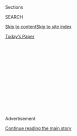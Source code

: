 <div id="app">

<div>

<div>

<div>

<div class="NYTAppHideMasthead css-1q2w90k e1suatyy0">

<div class="section css-ui9rw0 e1suatyy2">

<div class="css-eph4ug er09x8g0">

<div class="css-6n7j50">

</div>

<span class="css-1dv1kvn">Sections</span>

<div class="css-10488qs">

<span class="css-1dv1kvn">SEARCH</span>

</div>

[Skip to content](#site-content)[Skip to site
index](#site-index)

</div>

<div class="css-10698na e1huz5gh0">

</div>

</div>

<div id="masthead-bar-one" class="section hasLinks css-15hmgas e1csuq9d3">

<div class="css-uqyvli e1csuq9d0">

</div>

<div class="css-1uqjmks e1csuq9d1">

</div>

<div class="css-9e9ivx">

[](https://myaccount.nytimes3xbfgragh.onion/auth/login?response_type=cookie&client_id=vi)

</div>

<div class="css-1bvtpon e1csuq9d2">

[Today’s
Paper](https://www.nytimes3xbfgragh.onion/section/todayspaper)

</div>

</div>

</div>

</div>

<div data-aria-hidden="false">

<div id="site-content" data-role="main">

<div>

<div class="css-1aor85t" style="opacity:0.000000001;z-index:-1;visibility:hidden">

<div class="css-1hqnpie">

<div class="css-epjblv">

<span class="css-17xtcya">[Opinion](/section/opinion)</span><span class="css-x15j1o">|</span><span class="css-fwqvlz">BlackRock,
on Argentina’s Debt
Accord</span>

</div>

<div class="css-k008qs">

<div class="css-1iwv8en">

<span class="css-18z7m18"></span>

<div>

</div>

</div>

<span class="css-1n6z4y">https://nyti.ms/2Xqr14n</span>

<div class="css-1705lsu">

<div class="css-4xjgmj">

<div class="css-4skfbu" data-role="toolbar" data-aria-label="Social Media Share buttons, Save button, and Comments Panel with current comment count" data-testid="share-tools">

  - 
  - 
  - 
  - 
    
    <div class="css-6n7j50">
    
    </div>

  - 

</div>

</div>

</div>

</div>

</div>

</div>

<div id="NYT_TOP_BANNER_REGION" class="css-13pd83m">

</div>

<div id="top-wrapper" class="css-1sy8kpn">

<div id="top-slug" class="css-l9onyx">

Advertisement

</div>

[Continue reading the main
story](#after-top)

<div class="ad top-wrapper" style="text-align:center;height:100%;display:block;min-height:250px">

<div id="top" class="place-ad" data-position="top" data-size-key="top">

</div>

</div>

<div id="after-top">

</div>

</div>

<div>

<div class="css-v5btjw etb61u70">

<div class="css-v05ibm etb61u71">

[Opinion](/section/opinion)

</div>

</div>

<div id="sponsor-wrapper" class="css-1hyfx7x">

<div id="sponsor-slug" class="css-19vbshk">

Supported by

</div>

[Continue reading the main
story](#after-sponsor)

<div id="sponsor" class="ad sponsor-wrapper" style="text-align:center;height:100%;display:block">

</div>

<div id="after-sponsor">

</div>

</div>

<div class="css-186x18t">

letters

</div>

<div class="css-1vkm6nb ehdk2mb0">

# BlackRock, on Argentina’s Debt Accord

</div>

The firm says its role is consistent with its commitment to stakeholder
capitalism. Also: Transgender service members; a paucity of
conversation; second-home owners.

<div class="css-bn0qp euiyums0">

Aug. 4,
2020

<div class="css-4xjgmj">

<div class="css-d8bdto" data-role="toolbar" data-aria-label="Social Media Share buttons, Save button, and Comments Panel with current comment count" data-testid="share-tools">

  - 
  - 
  - 
  - 
    
    <div class="css-6n7j50">
    
    </div>

  - 

</div>

</div>

</div>

</div>

<div class="section meteredContent css-1r7ky0e" name="articleBody" itemprop="articleBody">

<div class="css-19qgada">

### More from our inbox:

  - [Transgender Military Ban](#link-41dc3ccd)
  - [Chance Conversations, Gone for Now](#link-39030f85)
  - [Second Home Privilege](#link-7febb0b)

</div>

<div class="css-79elbk" data-testid="photoviewer-wrapper">

<div class="css-z3e15g" data-testid="photoviewer-wrapper-hidden">

</div>

<div class="css-1a48zt4 ehw59r15" data-testid="photoviewer-children">

![<span class="css-16f3y1r e13ogyst0" data-aria-hidden="true">A
shantytown in Buenos Aires. Poverty is soaring in Argentina as the
coronavirus worsens a punishing economic
downturn.</span><span class="css-cnj6d5 e1z0qqy90" itemprop="copyrightHolder"><span class="css-1ly73wi e1tej78p0">Credit...</span><span>Alejandro
Pagni/Agence France-Presse — Getty
Images</span></span>](https://static01.graylady3jvrrxbe.onion/images/2020/08/01/business/31JPargentinadebt2-print/31argentinadebt-1-articleLarge.jpg?quality=75&auto=webp&disable=upscale)

</div>

</div>

<div class="css-1fanzo5 StoryBodyCompanionColumn">

<div class="css-53u6y8">

**To the Editor:**

“[BlackRock Faces Test of
Principles](https://www.nytimes3xbfgragh.onion/2020/07/31/business/argentina-debt.html)”
(Business, Aug. 1) questioned whether our firm’s role in Argentina’s
debt restructuring was consistent with our commitment to stakeholder
capitalism. The answer is a resounding yes.

[Argentina
announced](https://www.economia.gob.ar/en/argentina-and-three-creditor-groups-reach-a-deal-on-debt-restructuring/)
early Tuesday that it had reached agreement with its major creditors.
The breakthrough in negotiations, led by BlackRock, will provide
Argentina with $23 billion in upfront cash relief, virtually eliminating
contractual payments during the next four years. This will give
Argentina significant space to develop a credible plan to stabilize its
economy and create an environment where investment and employment can
thrive.

BlackRock, like other asset managers in our bondholder group, invested
in Argentina on behalf of millions of people around the world saving for
retirement. We are fiduciaries to our clients and seek outcomes that
benefit all stakeholders, including the countries in which we invest.
With this new agreement in place, we have successfully navigated that
outcome.

Using media and other third parties as a mechanism in negotiations is a
bad formula for a successful outcome. We are pleased that, in the end,
all parties engaged directly and constructively to achieve a consensual
outcome. Most important, with fair restructurings now in place,
Argentina (and Ecuador) can better address vital social needs posed by
Covid-19.

</div>

</div>

<div class="css-1fanzo5 StoryBodyCompanionColumn">

<div class="css-53u6y8">

J. Richard Kushel  
New York  
*The writer is senior managing director and head of the portfolio
management group at
BlackRock.*

## Transgender Military Ban

</div>

</div>

<div class="css-79elbk" data-testid="photoviewer-wrapper">

<div class="css-z3e15g" data-testid="photoviewer-wrapper-hidden">

</div>

<div class="css-1a48zt4 ehw59r15" data-testid="photoviewer-children">

<div class="css-1xdhyk6 erfvjey0">

<span class="css-1ly73wi e1tej78p0">Image</span>

<div class="css-zjzyr8">

<div data-testid="lazyimage-container" style="height:257.77777777777777px">

</div>

</div>

</div>

<span class="css-16f3y1r e13ogyst0" data-aria-hidden="true">Progressive
advocacy groups are hoping that a Biden presidency would undo a number
of President Trump’s
orders.</span><span class="css-cnj6d5 e1z0qqy90" itemprop="copyrightHolder"><span class="css-1ly73wi e1tej78p0">Credit...</span><span>Kriston
Jae Bethel for The New York Times</span></span>

</div>

</div>

<div class="css-1fanzo5 StoryBodyCompanionColumn">

<div class="css-53u6y8">

**To the Editor:**

“[Biden Could Quickly End Transgender Military
Ban](https://www.nytimes3xbfgragh.onion/2020/07/22/us/politics/military-transgender-trump-biden.html)”
(news article, July 23) says President Trump’s ban on open transgender
military service “does not affect people who are already serving.”

First of all, the ban prohibits transgender service members who have not
already received a diagnosis from transitioning to live openly as who
they are. Second, although the ban conditionally grandfathered those
service members who already transitioned, it stamps them with a badge of
inferiority, marks them out as an exception to the rule and forces them
to serve under the constant threat of being summarily discharged for who
they are.

Transgender service members have proved time and time again over the
last four years that they are as competent and capable as their peers.
They have proved themselves in the most austere environments and have
deployed worldwide. We applaud the effort to move quickly to eliminate
the ban so that transgender service members can continue serving our
country without looking over their shoulders.

</div>

</div>

<div class="css-1fanzo5 StoryBodyCompanionColumn">

<div class="css-53u6y8">

Sasha Buchert  
Washington  
*The writer is a senior attorney with Lambda Legal and a Marine Corps
veteran.*

## Chance Conversations, Gone for Now

</div>

</div>

<div class="css-79elbk" data-testid="photoviewer-wrapper">

<div class="css-z3e15g" data-testid="photoviewer-wrapper-hidden">

</div>

<div class="css-1a48zt4 ehw59r15" data-testid="photoviewer-children">

<div class="css-1xdhyk6 erfvjey0">

<span class="css-1ly73wi e1tej78p0">Image</span>

<div class="css-zjzyr8">

<div data-testid="lazyimage-container" style="height:256.4888888888889px">

</div>

</div>

</div>

<span class="css-16f3y1r e13ogyst0" data-aria-hidden="true">  </span><span class="css-cnj6d5 e1z0qqy90" itemprop="copyrightHolder"><span class="css-1ly73wi e1tej78p0">Credit...</span><span>Gracia
Lam</span></span>

</div>

</div>

<div class="css-1fanzo5 StoryBodyCompanionColumn">

<div class="css-53u6y8">

**To the Editor:**

Re “[The Weak Ties That
Bind](https://www.nytimes3xbfgragh.onion/2020/08/03/well/family/the-benefits-of-talking-to-strangers.html),”
by Jane E. Brody (Personal Health, Aug. 4):

Talking to strangers is part of the rich texture of city life. During
these highly uncertain and socially distanced times, in addition to
missing loved ones, I miss talking to strangers I would formerly
encounter in the subway, and on street corners. I miss talking with
unknown babies and children, and trying to make them smile or laugh.

And I especially miss those “known strangers” I would see in coffee
shops and while doing errands; I worry about workers I would talk with
in these venues, and hope that they are healthy and are able to survive
economically.

Alas, given the need to maintain social distancing to protect everyone’s
health, I regret that these joyful daily encounters will not return for
a long while, especially as many people ignore the mask mandate. As a
result, one now feels safer limiting in-person contact, particularly
with strangers.

One hopes that with time this will change.

Ilene
Starger  
Brooklyn

## Second Home Privilege

</div>

</div>

<div class="css-79elbk" data-testid="photoviewer-wrapper">

<div class="css-z3e15g" data-testid="photoviewer-wrapper-hidden">

</div>

<div class="css-1a48zt4 ehw59r15" data-testid="photoviewer-children">

<div class="css-1xdhyk6 erfvjey0">

<span class="css-1ly73wi e1tej78p0">Image</span>

<div class="css-zjzyr8">

<div data-testid="lazyimage-container" style="height:257.77777777777777px">

</div>

</div>

</div>

<span class="css-16f3y1r e13ogyst0" data-aria-hidden="true">  </span><span class="css-cnj6d5 e1z0qqy90" itemprop="copyrightHolder"><span class="css-1ly73wi e1tej78p0">Credit...</span><span>Tony
Cenicola/The New York Times</span></span>

</div>

</div>

<div class="css-1fanzo5 StoryBodyCompanionColumn">

<div class="css-53u6y8">

**To the Editor:**

Re “[Second Home, Full
Time](https://www.nytimes3xbfgragh.onion/2020/07/24/realestate/coronavirus-second-homes-.html)”
(Real Estate, July 26), about families who have retreated to their
weekend homes:

I usually look forward to reading the Real Estate section, even during
this pandemic. But the cover story focusing on those who have fled New
York City and are worrying about how to make adjustments to their
“summer home” just hit me in the gut.

</div>

</div>

<div class="css-1fanzo5 StoryBodyCompanionColumn">

<div class="css-53u6y8">

I don’t begrudge those who are fortunate enough to be able to have the
luxury of owning two homes and the ability to escape the isolation and
tension that exist in the city, but I just found this article to be
totally insensitive by focusing on renovations when people are suffering
across the country.

Millions of people lost their additional $600-a-week unemployment
benefits at the end of July. Is this the appropriate moment for The
Times to devote prime real estate coverage to those who are concerned
about renovations rather than those who are trying to determine where
are they going to find money to pay August’s rent?

Sharon Myrie  
Brooklyn

</div>

</div>

</div>

<div>

</div>

<div>

</div>

<div>

</div>

<div>

<div id="bottom-wrapper" class="css-1ede5it">

<div id="bottom-slug" class="css-l9onyx">

Advertisement

</div>

[Continue reading the main
story](#after-bottom)

<div id="bottom" class="ad bottom-wrapper" style="text-align:center;height:100%;display:block;min-height:90px">

</div>

<div id="after-bottom">

</div>

</div>

</div>

</div>

</div>

## Site Index

<div>

</div>

## Site Information Navigation

  - [© <span>2020</span> <span>The New York Times
    Company</span>](https://help.nytimes3xbfgragh.onion/hc/en-us/articles/115014792127-Copyright-notice)

<!-- end list -->

  - [NYTCo](https://www.nytco.com/)
  - [Contact
    Us](https://help.nytimes3xbfgragh.onion/hc/en-us/articles/115015385887-Contact-Us)
  - [Work with us](https://www.nytco.com/careers/)
  - [Advertise](https://nytmediakit.com/)
  - [T Brand Studio](http://www.tbrandstudio.com/)
  - [Your Ad
    Choices](https://www.nytimes3xbfgragh.onion/privacy/cookie-policy#how-do-i-manage-trackers)
  - [Privacy](https://www.nytimes3xbfgragh.onion/privacy)
  - [Terms of
    Service](https://help.nytimes3xbfgragh.onion/hc/en-us/articles/115014893428-Terms-of-service)
  - [Terms of
    Sale](https://help.nytimes3xbfgragh.onion/hc/en-us/articles/115014893968-Terms-of-sale)
  - [Site
    Map](https://spiderbites.nytimes3xbfgragh.onion)
  - [Help](https://help.nytimes3xbfgragh.onion/hc/en-us)
  - [Subscriptions](https://www.nytimes3xbfgragh.onion/subscription?campaignId=37WXW)

</div>

</div>

</div>

</div>
